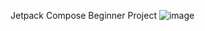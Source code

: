 Jetpack Compose Beginner Project
![image](https://github.com/tranhuy105/Coda-Pizza/assets/136960770/2dc8bbe2-d6f0-4074-bfe2-57ac4ddfea7a)
